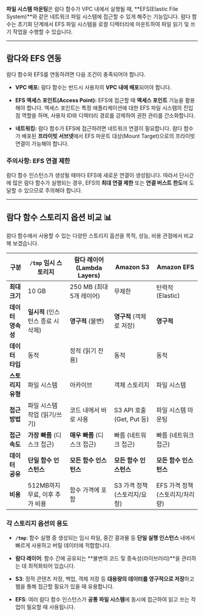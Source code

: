
**파일 시스템 마운팅**은 람다 함수가 VPC 내에서 실행될 때, **EFS(Elastic File System)**와 같은 네트워크 파일 시스템에 접근할 수 있게 해주는 기능입니다. 람다 함수는 초기화 단계에서 EFS 파일 시스템을 로컬 디렉터리에 마운트하여 파일 읽기 및 쓰기 작업을 수행할 수 있습니다.

---

## 람다와 EFS 연동

람다 함수와 EFS를 연동하려면 다음 조건이 충족되어야 합니다.

- **VPC 배포:** 람다 함수는 반드시 사용자의 **VPC 내에 배포**되어야 합니다.
    
- **EFS 액세스 포인트(Access Point):** EFS에 접근할 때 **액세스 포인트** 기능을 활용해야 합니다. 액세스 포인트는 특정 애플리케이션에 대한 EFS 파일 시스템의 진입점 역할을 하며, 사용자 ID와 디렉터리 경로를 강제하여 권한 관리를 간소화합니다.
    
- **네트워킹:** 람다 함수가 EFS에 접근하려면 네트워크 연결이 필요합니다. 람다 함수가 배포된 **프라이빗 서브넷**에서 EFS 마운트 대상(Mount Target)으로의 프라이빗 연결이 가능해야 합니다.

### 주의사항: EFS 연결 제한

람다 함수 인스턴스가 생성될 때마다 EFS에 새로운 연결이 생성됩니다. 따라서 단시간에 많은 람다 함수가 실행되는 경우, EFS의 **최대 연결 제한** 또는 **연결 버스트 한도**에 도달할 수 있으므로 주의해야 합니다.

---

## 람다 함수 스토리지 옵션 비교 📊

람다 함수에서 사용할 수 있는 다양한 스토리지 옵션을 목적, 성능, 비용 관점에서 비교해 보겠습니다.

|구분|`/tmp` 임시 스토리지|람다 레이어(Lambda Layers)|Amazon S3|Amazon EFS|
|---|---|---|---|---|
|**최대 크기**|10 GB|250 MB (최대 5개 레이어)|무제한|탄력적(Elastic)|
|**데이터 영속성**|**일시적** (인스턴스 종료 시 삭제)|**영구적** (불변)|**영구적** (객체로 저장)|**영구적**|
|**데이터 타입**|동적|정적 (읽기 전용)|동적|동적|
|**스토리지 유형**|파일 시스템|아카이브|객체 스토리지|파일 시스템|
|**접근 방법**|파일 시스템 작업 (읽기/쓰기)|코드 내에서 바로 사용|S3 API 호출 (Get, Put 등)|파일 시스템 마운팅|
|**접근 속도**|**가장 빠름** (디스크 접근)|**매우 빠름** (디스크 접근)|빠름 (네트워크 접근)|빠름 (네트워크 접근)|
|**데이터 공유**|**단일 함수 인스턴스**|**모든 함수 인스턴스**|**모든 함수 인스턴스**|**모든 함수 인스턴스**|
|**비용**|512MB까지 무료, 이후 추가 비용|함수 가격에 포함|S3 가격 정책 (스토리지/요청)|EFS 가격 정책 (스토리지/처리량)|

### 각 스토리지 옵션의 용도

- **`/tmp`**: 함수 실행 중 생성되는 임시 파일, 중간 결과물 등 **단일 실행 인스턴스** 내에서 빠르게 사용하고 버릴 데이터에 적합합니다.
    
- **람다 레이어**: 함수 간에 공유되는 **불변의 코드 및 종속성(라이브러리)**을 관리하는 데 최적화되어 있습니다.
    
- **S3**: 정적 콘텐츠 저장, 백업, 객체 저장 등 **대용량의 데이터를 영구적으로 저장**하고 웹을 통해 접근할 필요가 있을 때 유용합니다.
    
- **EFS**: 여러 람다 함수 인스턴스가 **공통 파일 시스템**에 동시에 접근하여 읽고 쓰는 작업이 필요할 때 사용됩니다.